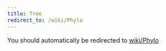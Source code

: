```yaml
---
title: Tree
redirect_to: /wiki/Phylo
---
```


You should automatically be redirected to [wiki/Phylo](Phylo)
